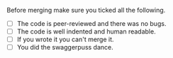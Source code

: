 Before merging make sure you ticked all the following.

- [ ] The code is peer-reviewed and there was no bugs.
- [ ] The code is well indented and human readable.
- [ ] If you wrote it you can't merge it.
- [ ] You did the swaggerpuss dance.